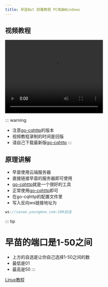```yaml
---
title: 早苗Bot 部署教程 PC电脑Windows
---
```


## 视频教程
<video src="/Fox/PC.mp4" width="320" height="240" controls preload></video>

::: warning
- 注意[go-cqhttp](https://docs.go-cqhttp.org/)的版本
- 视频教程录制的时间是旧版
- 请自己下载最新版[go-cqhttp](https://docs.go-cqhttp.org/)
:::

## 原理讲解
- 早苗使用云端服务器
- 直接链接早苗的服务器即可使用
- [go-cqhttp](https://docs.go-cqhttp.org/)就是一个很好的工具
- 正常使用[go-cqhttp](https://docs.go-cqhttp.org/)即可
- 在go-cqhttp的配置文件里
- 写入反向ws链接地址为

```js
ws://sanae.youngmoe.com:200自选
```

::: tip
# 早苗的端口是1-50之间
- 上方的自选是让你自己选择1-50之间的数
- 最低是01
- 最高是50
:::

[Linux教程](/blogs/Fox/Linux.md)